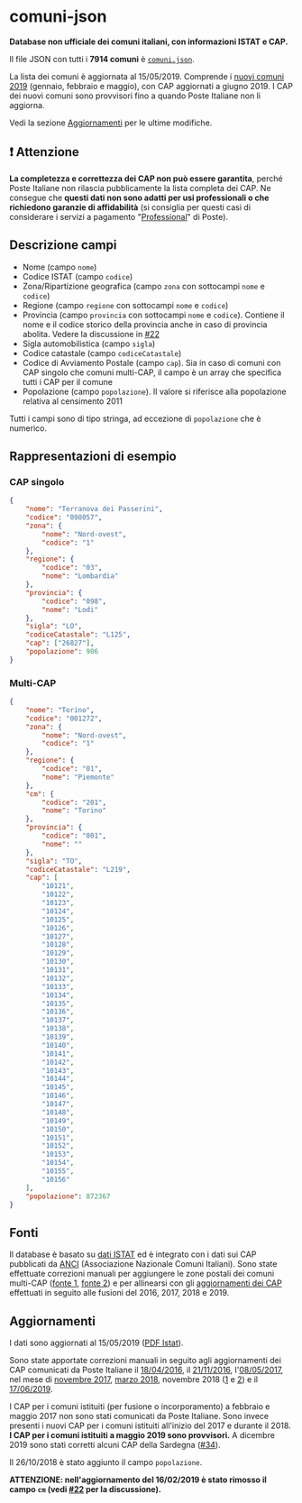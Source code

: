 # comuni-json
**Database non ufficiale dei comuni italiani, con informazioni ISTAT e CAP.**

Il file JSON con tutti i **7914 comuni** è [`comuni.json`](https://github.com/matteocontrini/comuni-json/raw/master/comuni.json).

La lista dei comuni è aggiornata al 15/05/2019. Comprende i [nuovi comuni 2019](http://www.tuttitalia.it/variazioni-amministrative/nuovi-comuni-2019/) (gennaio, febbraio e maggio), con CAP aggiornati a giugno 2019. I CAP dei nuovi comuni sono provvisori fino a quando Poste Italiane non li aggiorna.

Vedi la sezione [Aggiornamenti](#aggiornamenti) per le ultime modifiche.

## ❗ Attenzione

**La completezza e correttezza dei CAP non può essere garantita**, perché Poste Italiane non rilascia pubblicamente la lista completa dei CAP. Ne consegue che **questi dati non sono adatti per usi professionali o che richiedono garanzie di affidabilità** (si consiglia per questi casi di considerare i servizi a pagamento "[Professional](https://business.poste.it/professionisti-imprese/prodotti/cap-professional-dati-toponomastici-localita-italiane.html)" di Poste).

## Descrizione campi

* Nome (campo `nome`)
* Codice ISTAT (campo `codice`)
* Zona/Ripartizione geografica (campo `zona` con sottocampi `nome` e `codice`)
* Regione (campo `regione` con sottocampi `nome` e `codice`)
* Provincia (campo `provincia` con sottocampi `nome` e `codice`). Contiene il nome e il codice storico della provincia anche in caso di provincia abolita. Vedere la discussione in [#22](https://github.com/matteocontrini/comuni-json/issues/22)
* Sigla automobilistica (campo `sigla`)
* Codice catastale (campo `codiceCatastale`)
* Codice di Avviamento Postale (campo `cap`). Sia in caso di comuni con CAP singolo che comuni multi-CAP, il campo è un array che specifica tutti i CAP per il comune
* Popolazione (campo `popolazione`). Il valore si riferisce alla popolazione relativa al censimento 2011

Tutti i campi sono di tipo stringa, ad eccezione di `popolazione` che è numerico.

## Rappresentazioni di esempio

### CAP singolo

```json
{
    "nome": "Terranova dei Passerini",
    "codice": "098057",
    "zona": {
        "nome": "Nord-ovest",
        "codice": "1"
    },
    "regione": {
        "codice": "03",
        "nome": "Lombardia"
    },
    "provincia": {
        "codice": "098",
        "nome": "Lodi"
    },
    "sigla": "LO",
    "codiceCatastale": "L125",
    "cap": ["26827"],
    "popolazione": 906
}
```

### Multi-CAP

```json
{
    "nome": "Torino",
    "codice": "001272",
    "zona": {
        "nome": "Nord-ovest",
        "codice": "1"
    },
    "regione": {
        "codice": "01",
        "nome": "Piemonte"
    },
    "cm": {
        "codice": "201",
        "nome": "Torino"
    },
    "provincia": {
        "codice": "001",
        "nome": ""
    },
    "sigla": "TO",
    "codiceCatastale": "L219",
    "cap": [
        "10121",
        "10122",
        "10123",
        "10124",
        "10125",
        "10126",
        "10127",
        "10128",
        "10129",
        "10130",
        "10131",
        "10132",
        "10133",
        "10134",
        "10135",
        "10136",
        "10137",
        "10138",
        "10139",
        "10140",
        "10141",
        "10142",
        "10143",
        "10144",
        "10145",
        "10146",
        "10147",
        "10148",
        "10149",
        "10150",
        "10151",
        "10152",
        "10153",
        "10154",
        "10155",
        "10156"
    ],
    "popolazione": 872367
}
```

## Fonti

Il database è basato su [dati ISTAT](http://www.istat.it/it/archivio/6789) ed è integrato con i dati sui CAP pubblicati da [ANCI](http://www.anci.it/) (Associazione Nazionale Comuni Italiani). Sono state effettuate correzioni manuali per aggiungere le zone postali dei comuni multi-CAP ([fonte 1](http://www.nonsolocap.it/docs/codice-di-avviamento-postale/), [fonte 2](http://www.comuni-italiani.it/cap/multicap.html)) e per allinearsi con gli [aggiornamenti dei CAP](https://www.poste.it/cap.html) effettuati in seguito alle fusioni del 2016, 2017, 2018 e 2019.

## Aggiornamenti

I dati sono aggiornati al 15/05/2019 ([PDF Istat](pdf/istat-2017-2019.pdf)).

Sono state apportate correzioni manuali in seguito agli aggiornamenti dei CAP comunicati da Poste Italiane il [18/04/2016](pdf/cap-aggiornamento-2016.pdf), il [21/11/2016](pdf/cap-aggiornamento-2016-II.pdf), l'[08/05/2017](pdf/cap-aggiornamento-2017.pdf), nel mese di [novembre 2017](pdf/cap-aggiornamento-2017-II.pdf), [marzo 2018](pdf/cap-aggiornamento-2018.pdf), novembre 2018 ([1](pdf/cap-aggiornamento-2018-IIa.pdf) e [2](pdf/cap-aggiornamento-2018-IIb.pdf)) e il [17/06/2019](pdf/cap-aggiornamento-2019.pdf).

I CAP per i comuni istituiti (per fusione o incorporamento) a febbraio e maggio 2017 non sono stati comunicati da Poste Italiane. Sono invece presenti i nuovi CAP per i comuni istituiti all'inizio del 2017 e durante il 2018. **I CAP per i comuni istituiti a maggio 2019 sono provvisori.** A dicembre 2019 sono stati corretti alcuni CAP della Sardegna ([#34](https://github.com/matteocontrini/comuni-json/issues/34)).

Il 26/10/2018 è stato aggiunto il campo `popolazione`.

**ATTENZIONE: nell'aggiornamento del 16/02/2019 è stato rimosso il campo `cm` (vedi [#22](https://github.com/matteocontrini/comuni-json/issues/22) per la discussione).**